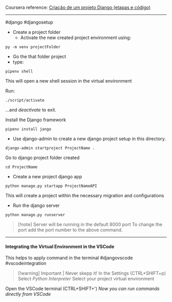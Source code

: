 Coursera reference: [Criação de um projeto Django (etapas e código)](https://www.coursera.org/learn/apis/supplement/oQrdH/optional-creating-a-django-project-steps-and-code)
***
#django #djangosetup

- Create a project folder
	- Activate the new created project environment using:
```
py -m venv projectFolder
```

- Go the that folder project
- type:
```
pipenv shell
```
This will open a new shell session in the virtual environment

Run:
```
./script/activate
```
...and *deactivate* to exit.

Install the Django framework
```
pipenv install jango
```

- Use django-admin to create a new django project setup in this directory.
 ```
 django-admin startproject ProjectName .
```

Go to django project folder created
```
cd ProjectName
```

- Create a new project django app
```
python manage.py startapp ProjectNameAPI
```
This will create a project within the necessary migration and configurations

- Run the django server
```
python manage.py runserver
```
>[!note] Server will be running in the default 8000 port
>To change the port add the port number to the above command.

***
#### Integrating the Virtual Environment in the VSCode
This helps to apply command in the terminal
#djangovscode #vscodeintegration

> [!warning] Important | Never skepp it!
>In the Settings (CTRL+SHIFT+p)
>Select *Python Interpreter*
>Select your project virtual environment

Open the VSCode terminal (CTRL+SHIFT+')
*Now you can run commands directly from VSCode*



